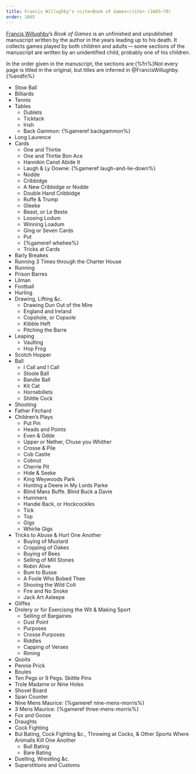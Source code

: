```yaml
---
title: Francis Willughby’s <cite>Book of Games</cite> (1665–70)
order: 1665
---
```


<p class="lead">
<a href="https://en.wikipedia.org/wiki/Francis_Willughby">Francis Willughby</a>’s <cite>Book of Games</cite> is an unfinished and unpublished manuscript written by the author in the years leading up to his death. It collects games played by both children and adults — some sections of the manuscript are written by an unidentified child, probably one of his children.
</p>

In the order given in the manuscript, the sections are:{%fn%}Not every page is titled in the original, but titles are inferred in @FrancisWillughby.{%endfn%}

- Stow Ball
- Billiards
- Tennis
- Tables
    - Dublets
    - Ticktack
    - Irish
    - Back Gammon: {%gameref backgammon%}
- Long Laurence
- Cards
    - One and Thirtie
    - One and Thirtie Bon Ace
    - Hannikin Canst Abide It
    - Laugh & Ly Downe: {%gameref laugh-and-lie-down%}
    - Nodde
    - Cribbidge
    - A New Cribbidge or Nodde
    - Double Hand Cribbidge
    - Ruffe & Trump
    - Gleeke 
    - Beast, or Le Beste
    - Loosing Lodum
    - Winning Loadum
    - Ging or Seven Cards
    - Put
    - {%gameref whehee%}
    - Tricks at Cards
- Barly Breakes
- Running 3 Times through the Charter House
- Running
- Prison Barres
- Lilman
- Football
- Hurling
- Drawing, Lifting &c.
    - Drawing Dun Out of the Mire
    - England and Ireland
    - Copshole, or Copsole
    - Kibble Heft
    - Pitching the Barre
-  Leaping
    - Vaulting
    - Hop Frog
- Scotch Hopper
- Ball
    - I Call and I Call
    - Stoole Ball
    - Bandie Ball
    - Kit Cat
    - Hornebillets
    - Shittle Cock
- Shooting
- Father Fitchard
- Children’s Plays
    - Put Pin
    - Heads and Points
    - Even & Odde
    - Upper or Nether, Chuse you Whither
    - Crosse & Pile
    - Cob Castle
    - Cobnut
    - Cherrie Pit
    - Hide & Seeke
    - King Weywoods Park
    - Hunting a Deere in My Lords Parke
    - Blind Mans Buffe. Blind Buck a Davie
    - Hummers
    - Handie Back, or Hockcockles
    - Tick
    - Top
    - Gigs
    - Whirlie Gigs
- Tricks to Abuse & Hurt One Another
    - Buying of Mustard
    - Cropping of Oakes
    - Buying of Bees
    - Selling of Mill Stones
    - Robin Alive
    - Bum to Busse
    - A Foole Who Bobed Thee
    - Shooing the Wild Colt
    - Fire and No Snoke
    - Jack Art Asleepe
- Gliffes
- Drolery or for Exercising the Wit & Making Sport
    - Selling of Bargaines
    - Dust Point
    - Purposes
    - Crosse Purposes
    - Riddles
    - Capping of Verses
    - Riming
- Quoits
- Pennie Prick
- Boules
- Ten Pegs or 9 Pegs. Skittle Pins
- Trole Madame or Nine Holes
- Shovel Board
- Span Counter
- Nine Mens Maurice: {%gameref nine-mens-morris%}
- 3 Mens Maurice: {%gameref three-mens-morris%}
- Fox and Goose
- Draughts
- Cock Fighting
- Bul Bating, Cock Fighting &c., Throwing at Cocks, & Other Sports Where Animalls Kill One Another
    - Bull Bating
    - Bare Bating
- Duelling, Wrestling &c.
- Superstitions and Customs
